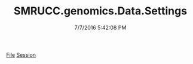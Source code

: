 ﻿---
title: SMRUCC.genomics.Data.Settings
date: 7/7/2016 5:42:08 PM
---

[File](T-SMRUCC.genomics.Data.Settings.File.html)
[Session](T-SMRUCC.genomics.Data.Settings.Session.html)
